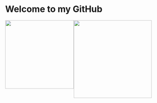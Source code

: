 # Welcome to my GitHub
<div style="display: flex; flex-direction: row;">
  <img style="height: auto; width: 220px;" src="https://github-readme-stats-maxsg5s-projects.vercel.app/api?username=maxsg5&show_icons=true&hide_title=true&count_private=true&hide_rank=true&theme=gruvbox"/>
<img style="height: auto; width: 250px;" src="https://github-readme-stats-maxsg5s-projects.vercel.app/api/top-langs/?username=maxsg5&layout=compact&hide_progress=true&theme=gruvbox"/>
</div>
